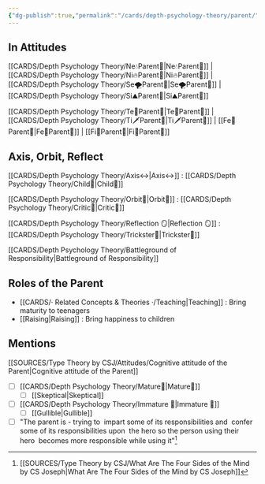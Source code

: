 ```yaml
---
{"dg-publish":true,"permalink":"/cards/depth-psychology-theory/parent/","created":"2022-12-27T21:12:34.561+01:00","updated":"2023-04-26T14:18:37.674+02:00"}
---
```



## In Attitudes

[[CARDS/Depth Psychology Theory/Ne💧Parent🤨\|Ne💧Parent🤨]] | [[CARDS/Depth Psychology Theory/Ni🔥Parent🤨\|Ni🔥Parent🤨]] | [[CARDS/Depth Psychology Theory/Se🌪️Parent🤨\|Se🌪️Parent🤨]] | [[CARDS/Depth Psychology Theory/Si⛰️Parent🤨\|Si⛰️Parent🤨]]

[[CARDS/Depth Psychology Theory/Te🏹Parent🤨\|Te🏹Parent🤨]] | [[CARDS/Depth Psychology Theory/Ti🗡️Parent🤨\|Ti🗡️Parent🤨]] | [[Fe💉Parent🤨\|Fe💉Parent🤨]] | [[Fi🧭Parent🤨\|Fi🧭Parent🤨]]

## Axis, Orbit, Reflect

[[CARDS/Depth Psychology Theory/Axis↔️\|Axis↔️]] : [[CARDS/Depth Psychology Theory/Child👼\|Child👼]]

[[CARDS/Depth Psychology Theory/Orbit💫\|Orbit💫]] : [[CARDS/Depth Psychology Theory/Critic🤔\|Critic🤔]]

[[CARDS/Depth Psychology Theory/Reflection 🪞\|Reflection 🪞]] : [[CARDS/Depth Psychology Theory/Trickster🤡\|Trickster🤡]]

[[CARDS/Depth Psychology Theory/Battleground of Responsibility\|Battleground of Responsibility]]

## Roles of the Parent

- [[CARDS/· Related Concepts & Theories ·/Teaching\|Teaching]] : Bring maturity to teenagers
- [[Raising\|Raising]] : Bring happiness to children 

## Mentions

 [[SOURCES/Type Theory by CSJ/Attitudes/Cognitive attitude of the Parent\|Cognitive attitude of the Parent]] 
- [ ] [[CARDS/Depth Psychology Theory/Mature🐢\|Mature🐢]]
	- [ ] [[Skeptical\|Skeptical]]
- [ ] [[CARDS/Depth Psychology Theory/Immature 🐎\|Immature 🐎]]
	- [ ] [[Gullible\|Gullible]]
- [ ] "The parent is - trying to  impart some of its responsibilities and  confer some of its responsibilities upon  the hero so the person using their hero  becomes more responsible while using it"[^1]

[^1]: [[SOURCES/Type Theory by CSJ/What Are The Four Sides of the Mind by CS Joseph\|What Are The Four Sides of the Mind by CS Joseph]]